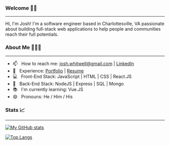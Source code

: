 ### Welcome 👋🏼 
_______________________________________________________________________________________________________________________

Hi, I'm Josh! I'm a software engineer based in Charlottesville, VA passionate about building full-stack web applications to help people and communities reach their full potentials. 

### About Me 🧑🏼‍💻
_______________________________________________________________________________________________________________________

- 📫 &nbsp; How to reach me: josh.whitwell@gmail.com | [LinkedIn](https://www.linkedin.com/in/joshuawhitwell/)
- 📁 &nbsp; Experience: [Portfolio](https://joshwhitwell.com) | [Resume](https://drive.google.com/file/d/11gIFeTeTgDweVcT8th88JdPsYzOxyzrj/view?usp=sharing)
- 💻 &nbsp; Front-End Stack: JavaScript | HTML | CSS | React.JS
- 📡 &nbsp; Back-End Stack: NodeJS | Express | SQL | Mongo
- 📚 &nbsp; I'm currently learning: Vue.JS 
- 😄 &nbsp; Pronouns: He / Him / His

### Stats 📈
_______________________________________________________________________________________________________________________

[![My GitHub stats](https://github-readme-stats.vercel.app/api?username=joshwhitwell&hide=stars,issues&show_icons=true)](https://github.com/anuraghazra/github-readme-stats)

[![Top Langs](https://github-readme-stats.vercel.app/api/top-langs/?username=joshwhitwell&hide=ruby&layout=compact&language_count=4)](https://github.com/anuraghazra/github-readme-stats)


